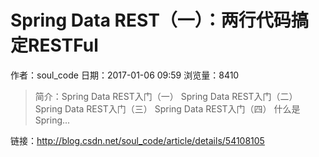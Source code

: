 # Spring Data REST（一）：两行代码搞定RESTFul
作者：soul_code
日期：2017-01-06 09:59
浏览量：8410
> 简介：Spring Data REST入门（一） 
Spring Data REST入门（二） 
Spring Data REST入门（三） 
Spring Data REST入门（四）
什么是Spring...

 链接：http://blog.csdn.net/soul_code/article/details/54108105
